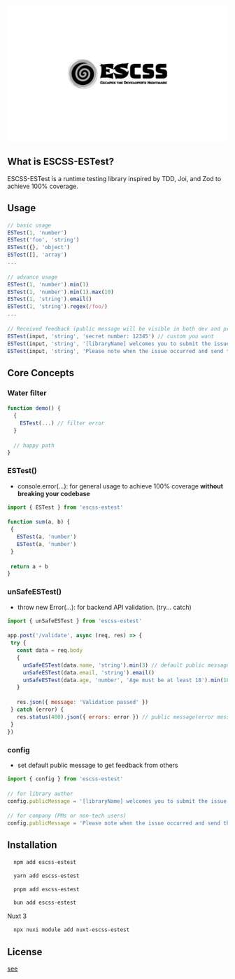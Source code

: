 ![logo](https://github.com/ESCSS-labs/ESCSS/blob/main/assets/logo.png)

## What is ESCSS-ESTest?

ESCSS-ESTest is a runtime testing library inspired by TDD, Joi, and Zod to achieve 100% coverage.

## Usage
```js
// basic usage
ESTest(1, 'number')
ESTest('foo', 'string')
ESTest({}, 'object')
ESTest([], 'array')
...

// advance usage
ESTest(1, 'number').min(1)
ESTest(1, 'number').min(1).max(10)
ESTest(1, 'string').email()
ESTest(1, 'string').regex(/foo/)
...

// Received feedback (public message will be visible in both dev and prod.)
ESTest(input, 'string', 'secret number: 12345') // custom you want
ESTest(input, 'string', '[libraryName] welcomes you to submit the issue at [target].') // for library author to get feedback
ESTest(input, 'string', 'Please note when the issue occurred and send the details to [target].') // for PM or non-tech users to get feedback
```


## Core Concepts
### Water filter
```js
function demo() {
  {
    ESTest(...) // filter error
  }

  // happy path
}
```

### ESTest()
- console.error(...): for general usage to achieve 100% coverage **without breaking your codebase**
```js
import { ESTest } from 'escss-estest'

function sum(a, b) {
 {
   ESTest(a, 'number')
   ESTest(a, 'number') 
 }

 return a + b
}
```

### unSafeESTest()
- throw new Error(...): for backend API validation. (try... catch)
```js
import { unSafeESTest } from 'escss-estest'

app.post('/validate', async (req, res) => {
 try {
   const data = req.body
   {
     unSafeESTest(data.name, 'string').min(3) // default public message
     unSafeESTest(data.email, 'string').email() 
     unSafeESTest(data.age, 'number', 'Age must be at least 18').min(18) // custom public message
   }

   res.json({ message: 'Validation passed' })
 } catch (error) {
   res.status(400).json({ errors: error }) // public message(error message) from try {}
 }
})
```

### config
- set default public message to get feedback from others
```js
import { config } from 'escss-estest'

// for library author
config.publicMessage = '[libraryName] welcomes you to submit the issue at [target].'

// for company (PMs or non-tech users)
config.publicMessage = 'Please note when the issue occurred and send the details to [target].'
```
## Installation

```bash
  npm add escss-estest
```

```bash
  yarn add escss-estest
```

```bash
  pnpm add escss-estest
```

```bash
  bun add escss-estest
```

Nuxt 3
```bash
  npx nuxi module add nuxt-escss-estest
```

## License

[see](https://github.com/ESCSS-labs/ESCSS-ESTest?tab=License-1-ov-file)
